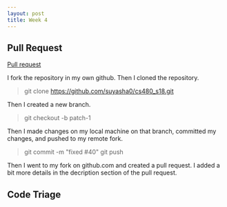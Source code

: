 ```yaml
---
layout: post
title: Week 4
---
```


## Pull Request

 [Pull request](https://github.com/joannakl/cs480_s18/pull/47)

I fork the repository in my own github. Then I cloned the repository.

> git clone https://github.com/suyasha0/cs480_s18.git

Then I created a new branch. 

> git checkout -b patch-1

Then I made changes on my local machine on that branch, committed my changes, and pushed to my remote fork.

> git commit -m "fixed #40"
> git push

Then I went to my fork on github.com and created a pull request. I added a bit more details in the decription section of the pull request.

## Code Triage


<!--1) Post the link to the pull request that you submitted. Describe step by step what you did to complete the fix and the pull request. You should specifiy all git commands you executed and any other steps that were required. (Basically describe what you did from the momemnt you got the issue to be fixed assigned to you, untill you submitted the pull request). 

2) Describe your code triage experience so far. List the projects that you selected when you signed up for the website. Specify the bugs/issues that you examined based on the emails that you got from the CodeTriage website (if you have not gotten any emails, then change your settings so you start receiving them). For each bug/issue that you examined describe what you thought about it (even if you did not end up taking any action on the bug/issue itself). -->
